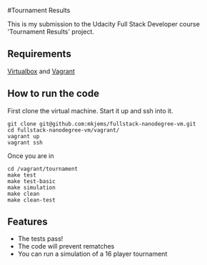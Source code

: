 
#Tournament Results

This is my submission to the Udacity Full Stack Developer course 'Tournament Results' project.

## Requirements

[Virtualbox](https://www.virtualbox.org/) and [Vagrant](http://vagrantup.com/)

## How to run the code

First clone the virtual machine. Start it up and ssh into it.

	git clone git@github.com:mkjems/fullstack-nanodegree-vm.git
	cd fullstack-nanodegree-vm/vagrant/
	vagrant up
	vagrant ssh

Once you are in

	cd /vagrant/tournament
	make test
	make test-basic
	make simulation
	make clean
	make clean-test

## Features

 - The tests pass!
 - The code will prevent rematches
 - You can run a simulation of a 16 player tournament

